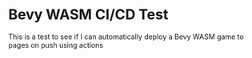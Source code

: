 # Bevy WASM CI/CD Test

This is a test to see if I can automatically deploy a Bevy WASM game to pages on push using actions
